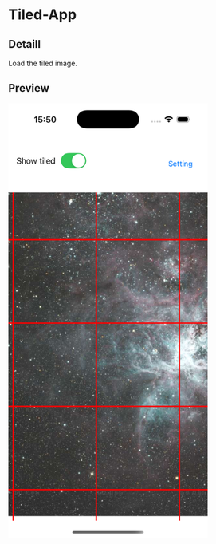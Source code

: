 # Tiled-App

## Detaill
Load the tiled image.

## Preview

<img src="image/demo.png" alt="Demo Image" width="400">